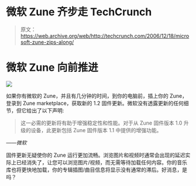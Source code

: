 # 微软 Zune 齐步走 TechCrunch

> 原文：<https://web.archive.org/web/http://techcrunch.com/2006/12/18/microsoft-zune-zips-along/>

# 微软 Zune 向前推进

![](img/fe307ebd2e281d151d5b69d4cd40cd55.png)

如果你有微软的 Zune，并且有几分钟的时间，到你的电脑前，插上你的 Zune，登录到 Zune marketplace，获取新的 1.2 固件更新。微软没有透露更新的任何细节，但它给出了以下声明:

> 这一必需的更新将有助于增强稳定性和性能。对于从 Zune 固件版本 1.0 升级的设备，此更新包括 Zune 固件版本 1.1 中提供的增强功能。

*——微软*

固件更新无疑使你的 Zune 运行更加流畅。浏览图片和视频时通常会出现的延迟实际上已经消失了，让您可以浏览图片/视频，而无需等待加载任何内容。你的音乐库也将更快地加载，你的专辑插图/曲目信息将显示没有通常的滞后。好消息，是吗？